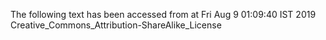 The following text has been accessed from at Fri Aug 9 01:09:40 IST 2019
Creative_Commons_Attribution-ShareAlike_License
